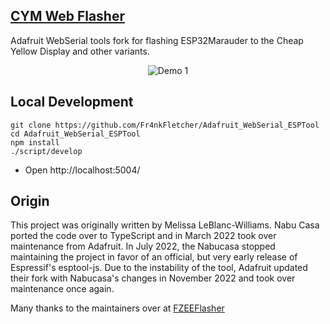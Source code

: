 ## [CYM Web Flasher](https://fr4nkfletcher.github.io/Adafruit_WebSerial_ESPTool/)

Adafruit WebSerial tools fork for flashing ESP32Marauder to the Cheap Yellow Display and other variants.

<p align="center">
  <img src="https://github.com/Fr4nkFletcher/Adafruit_WebSerial_ESPTool/blob/main/assets/sc12.png" alt="Demo 1">
</p>

## Local Development

```
git clone https://github.com/Fr4nkFletcher/Adafruit_WebSerial_ESPTool
cd Adafruit_WebSerial_ESPTool
npm install
./script/develop
```
- Open http://localhost:5004/

## Origin

This project was originally written by Melissa LeBlanc-Williams. Nabu Casa ported the code over to TypeScript and in March 2022 took over maintenance from Adafruit. In July 2022, the Nabucasa stopped maintaining the project in favor of an official, but very early release of Espressif's esptool-js. Due to the instability of the tool, Adafruit updated their fork with Nabucasa's changes in November 2022 and took over maintenance once again.


Many thanks to the maintainers over at [FZEEFlasher](https://github.com/FZEEFlasher/fzeeflasher.github.io)
